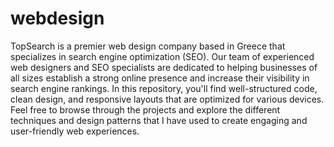 # webdesign
TopSearch is a premier web design company based in Greece that specializes in search engine optimization (SEO). Our team of experienced web designers and SEO specialists are dedicated to helping businesses of all sizes establish a strong online presence and increase their visibility in search engine rankings.
In this repository, you'll find well-structured code, clean design, and responsive layouts that are optimized for various devices. Feel free to browse through the projects and explore the different techniques and design patterns that I have used to create engaging and user-friendly web experiences.
